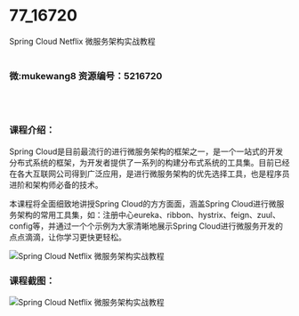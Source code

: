 # 77_16720
Spring Cloud Netflix 微服务架构实战教程
<br/></br>
<h3>微:mukewang8 资源编号：5216720</h3>
<br/></br>
<h3>课程介绍：</h3>
<p>Spring Cloud是目前最流行的进行微服务架构的框架之一，是一个一站式的开发分布式系统的框架，为开发者提供了一系列的构建分布式系统的工具集。目前已经在各大互联网公司得到广泛应用，是进行微服务架构的优先选择工具，也是程序员进阶和架构师必备的技术。</p>
<p>本课程将全面细致地讲授Spring Cloud的方方面面，涵盖Spring Cloud进行微服务架构的常用工具集，如：注册中心eureka、ribbon、hystrix、feign、zuul、config等，并通过一个个示例为大家清晰地展示Spring Cloud进行微服务开发的点点滴滴，让你学习更快更轻松。</p>
<p><img src="https://www.ko996.com/wp-content/uploads/img/2020/12/2-13-300x190.png" alt="Spring Cloud Netflix 微服务架构实战教程"></p>
<div class="info-desc">
<h3>课程截图：</h3>
<p><img src="https://www.ko996.com/wp-content/uploads/img/2020/12/1-14.png" alt="Spring Cloud Netflix 微服务架构实战教程"></p>


			
</div>
